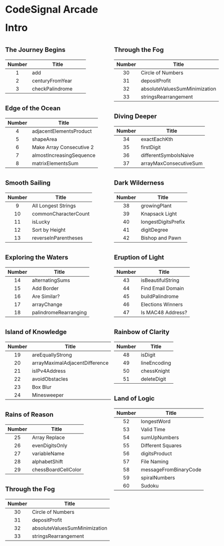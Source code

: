 <font size=6>CodeSignal Arcade</font>


<font size=6>Intro</font>

<div class="grid-container">
    
<div class="flex">

<div class="table">
<p>The Journey Begins</p>

| Number | Title |
|:------------:|---------|
|1|add &nbsp; &nbsp; &nbsp; &nbsp; &nbsp; &nbsp; &nbsp; &nbsp; &nbsp; &nbsp; &nbsp; &nbsp; &nbsp; &nbsp; &nbsp; &nbsp;
|2|centuryFromYear
|3|checkPalindrome
    
</div>

<div class="table">
<p>Edge of the Ocean</p>

| Number | Title |
|:------------:|---------|
|4|adjacentElementsProduct
|5|shapeArea
|6|Make Array Consecutive 2
|7|almostIncreasingSequence
|8|matrixElementsSum
    
</div>

<div class="table">
<p>Smooth Sailing</p>

| Number | Title |
|:------------:|---------|
|9|All Longest Strings
|10|commonCharacterCount
|11|isLucky
|12|Sort by Height
|13|reverseInParentheses
    
</div>

<div class="table">
<p>Exploring the Waters</p>

| Number | Title |
|:------------:|---------|
|14|alternatingSums
|15|Add Border
|16|Are Similar?
|17|arrayChange
|18|palindromeRearranging

</div>

<div class="table">
<p>Island of Knowledge</p>

| Number | Title |
|:------------:|---------|
|19|areEquallyStrong
|20|arrayMaximalAdjacentDifference
|21|isIPv4Address
|22|avoidObstacles
|23|Box Blur
|24|Minesweeper

</div>
    
<div class="table">
<p>Rains of Reason</p>

| Number | Title |
|:------------:|---------|
|25|Array Replace
|26|evenDigitsOnly
|27|variableName
|28|alphabetShift
|29|chessBoardCellColor

</div>
    
<div class="table">
<p>Through the Fog</p>

| Number | Title |
|:------------:|---------|
|30|Circle of Numbers
|31|depositProfit
|32|absoluteValuesSumMinimization
|33|stringsRearrangement


</div>
    
</div>
    
    
    
<div class="flex">
    
<div class="table">
<p>Through the Fog</p>

| Number | Title |
|:------------:|---------|
|30|Circle of Numbers
|31|depositProfit
|32|absoluteValuesSumMinimization
|33|stringsRearrangement

</div>
    
<div class="table">
<p>Diving Deeper</p>

| Number | Title |
|:------------:|---------|
|34|exactEachKth
|35|firstDigit
|36|differentSymbolsNaive
|37|arrayMaxConsecutiveSum

</div>
    
<div class="table">
<p>Dark Wilderness</p>

| Number | Title |
|:------------:|---------|
|38|growingPlant
|39|Knapsack Light
|40|longestDigitsPrefix
|41|digitDegree
|42|Bishop and Pawn

</div>
    
<div class="table">
<p>Eruption of Light</p>

| Number | Title |
|:------------:|---------|
|43|isBeautifulString
|44|Find Email Domain
|45|buildPalindrome
|46|Elections Winners
|47|Is MAC48 Address?

</div>
    
<div class="table">
<p>Rainbow of Clarity</p>

| Number | Title |
|:------------:|---------|
|48|isDigit
|49|lineEncoding
|50|chessKnight
|51|deleteDigit

</div>
    
<div class="table">
<p>Land of Logic</p>

| Number | Title |
|:------------:|---------|
|52|longestWord
|53|Valid Time
|54|sumUpNumbers
|55|Different Squares
|56|digitsProduct
|57|File Naming
|58|messageFromBinaryCode
|59|spiralNumbers
|60|Sudoku

</div>
    
</div>
    
    

</div>



<style> 
    
    .grid-container {
        display: grid;
        grid-template-columns: auto auto;
        grid-column-gap: 10px;
        
    }
    
    .flex {
        display: flex;
        flex-direction: column;
    }
    
    p {
        list-style-type: None;
        font-size: 20px;
        font-weight: bold;
    }  
    
    .table {
        font-size: 15px;
    }
    
</style>